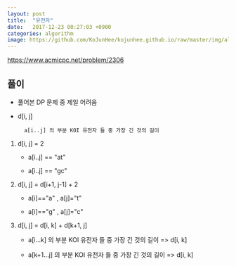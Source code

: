 ```yaml
---
layout: post
title:  "유전자"
date:   2017-12-23 00:27:03 +0900
categories: algorithm
image: https://github.com/KoJunHee/kojunhee.github.io/raw/master/img/algorithm.png
---
```


<https://www.acmicpc.net/problem/2306>

## 풀이

- 풀어본 DP 문제 중 제일 어려움

- d[i, j] 

		a[i..j] 의 부분 KOI 유전자 들 중 가장 긴 것의 길이
		
1. d[i, j] = 2

	- a[i..j] == "at"
	
	- a[i..j] == "gc"

2. d[i, j] = d[i+1, j-1] + 2

	- a[i]=="a" , a[j]="t"
	
	- a[i]=="g" , a[j]="c"

3. d[i, j] = d[i, k] + d[k+1, j]


	- a[i...k] 의 부분 KOI 유전자 들 중 가장 긴 것의 길이 => d[i, k]

	- a[k+1...j] 의 부분 KOI 유전자 들 중 가장 긴 것의 길이 => d[i, k]
	 



